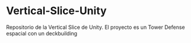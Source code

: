 # Vertical-Slice-Unity
Repositorio de la Vertical Slice de Unity. El proyecto es un Tower Defense espacial con un deckbuilding
